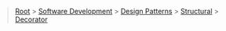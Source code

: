 > [Root](../../../../index.md) > [Software Development](<../../../Software Development.md>) > [Design Patterns](<../../Design Patterns.md>) > [Structural](../Structural.md) > [Decorator](Decorator.md)
